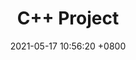 ---
layout: pages
title:  C++ Project 
date:   2021-05-17 10:56:20 +0800 
permalink: "/CPPproject"
image: /assets/img/portfolio/03-full.jpg
number: col-lg-4 col-sm-6 mb-4
---